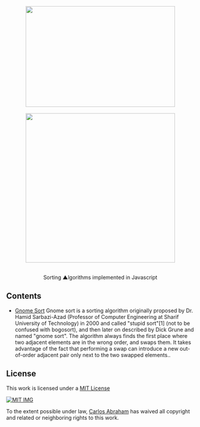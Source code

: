 <div align="center">
	<img width="400" height="270" src="http://konpa.github.io/devicon/devicon.git/icons/javascript/javascript-original.svg">
	<br>
	<br>
	<img src="https://cdn.abranhe.com/projects/algorithms/algorithms.svg" width="400px">
  <br>
	<br>
  <p>Sorting ▲lgorithms implemented in Javascript</p>
</div>

## Contents

- [Gnome Sort]()
	Gnome sort is a sorting algorithm originally proposed by Dr. Hamid Sarbazi-Azad (Professor of Computer Engineering at Sharif University of Technology) in 2000 and called "stupid sort"[1] (not to be confused with bogosort), and then later on described by Dick Grune and named "gnome sort".
	The algorithm always finds the first place where two adjacent elements are in the wrong order, and swaps them. It takes advantage of the fact that performing a swap can introduce a new out-of-order adjacent pair only next to the two swapped elements..

 

## License

This work is licensed under a [MIT License](https://github.com/abranhe/algorithms/blob/master/LICENSE)

[![MIT IMG][mit-license]]((https://github.com/abranhe/algorithms/blob/master/LICENSE))

To the extent possible under law, [Carlos Abraham](https://go.abranhe.com/github) has waived all copyright and related or neighboring rights to this work.


[mit-license]: https://cdn.abraham.gq/projects/algorithms/mit-license.png
